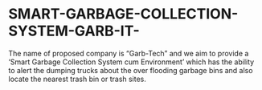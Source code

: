 # SMART-GARBAGE-COLLECTION-SYSTEM-GARB-IT-
The name of proposed company is “Garb-Tech” and we aim to provide a ‘Smart Garbage Collection System cum Environment’ which has the ability to alert the dumping trucks about the over flooding garbage bins and also locate the nearest trash bin or trash sites.
